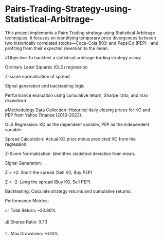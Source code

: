 # Pairs-Trading-Strategy-using-Statistical-Arbitrage-
This project implements a Pairs Trading strategy using Statistical Arbitrage techniques. It focuses on identifying temporary price divergences between two historically correlated stocks—Coca-Cola (KO) and PepsiCo (PEP)—and profiting from their expected reversion to the mean.

#Objective
To backtest a statistical arbitrage trading strategy using:

Ordinary Least Squares (OLS) regression

Z-score normalization of spread

Signal generation and backtesting logic

Performance evaluation using cumulative return, Sharpe ratio, and max drawdown

#Methodology
Data Collection: Historical daily closing prices for KO and PEP from Yahoo Finance (2018–2023).

OLS Regression: KO as the dependent variable, PEP as the independent variable.

Spread Calculation: Actual KO price minus predicted KO from the regression.

Z-Score Normalization: Identifies statistical deviation from mean.

Signal Generation:

Z > +2: Short the spread (Sell KO, Buy PEP)

Z < -2: Long the spread (Buy KO, Sell PEP)

Backtesting: Calculate strategy returns and cumulative returns.

Performance Metrics:

📈 Total Return: ~20.80%

💰 Sharpe Ratio: 0.73

📉 Max Drawdown: -6.16%

